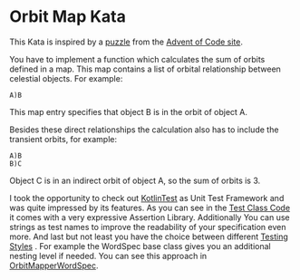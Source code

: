 # Orbit Map Kata

This Kata is inspired by a [puzzle](https://adventofcode.com/2019/day/6) from the [Advent of Code site](https://adventofcode.com/).

You have to implement a function which calculates the sum of orbits defined in a map. This map contains a list of orbital relationship between celestial objects. For example:
```$xslt
A)B
```
This map entry specifies that object B is in the orbit of object A.

Besides these direct relationships the calculation also has to include the transient orbits, for example:
```$xslt
A)B
B)C
```
Object C is in an indirect orbit of object A, so the sum of orbits is 3.

I took the opportunity to check out [KotlinTest](https://github.com/kotlintest/kotlintest) as Unit Test Framework and was quite impressed by its features. As you can see in the [Test Class Code](src/test/kotlin/de/agiledojo/orbitmap/OrbitMapperTest.kt) it comes with a very expressive Assertion Library. Additionally You can use strings as test names to improve the readability of your specification even more. And last but not least you have the choice  between different [Testing Styles](https://github.com/kotlintest/kotlintest/blob/master/doc/styles.md)   . For example the WordSpec base class gives you an additional nesting level if needed. You can see this approach in [OrbitMapperWordSpec](src/test/kotlin/de/agiledojo/orbitmap/OrbitMappperWordSpec.kt).

